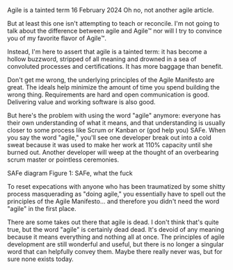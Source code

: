 Agile is a tainted term
16 February 2024
Oh no, not another agile article.

But at least this one isn't attempting to teach or reconcile. I'm not going to talk about the difference between agile and Agile™ nor will I try to convince you of my favorite flavor of Agile™.

Instead, I'm here to assert that agile is a tainted term: it has become a hollow buzzword, stripped of all meaning and drowned in a sea of convoluted processes and certifications. It has more baggage than benefit.

Don't get me wrong, the underlying principles of the Agile Manifesto are great. The ideals help minimize the amount of time you spend building the wrong thing. Requirements are hard and open communication is good. Delivering value and working software is also good.

But here's the problem with using the word "agile" anymore: everyone has their own understanding of what it means, and that understanding is usually closer to some process like Scrum or Kanban or (god help you) SAFe. When you say the word "agile," you'll see one developer break out into a cold sweat because it was used to make her work at 110% capacity until she burned out. Another developer will weep at the thought of an overbearing scrum master or pointless ceremonies.

SAFe diagram
Figure 1: SAFe, what the fuck

To reset expecations with anyone who has been traumatized by some shitty process masquerading as "doing agile," you essentially have to spell out the principles of the Agile Manifesto... and therefore you didn't need the word "agile" in the first place.

There are some takes out there that agile is dead. I don't think that's quite true, but the word "agile" is certainly dead dead. It's devoid of any meaning because it means everything and nothing all at once. The principles of agile development are still wonderful and useful, but there is no longer a singular word that can helpfully convey them. Maybe there really never was, but for sure none exists today.
